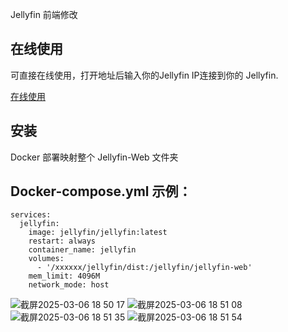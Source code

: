 Jellyfin 前端修改

## 在线使用
可直接在线使用，打开地址后输入你的Jellyfin IP连接到你的 Jellyfin.

[在线使用](https://isweetav.pages.dev/)

## 安装
Docker 部署映射整个 Jellyfin-Web 文件夹

## Docker-compose.yml 示例：

```
services:
  jellyfin:
    image: jellyfin/jellyfin:latest
    restart: always
    container_name: jellyfin
    volumes:
      - '/xxxxxx/jellyfin/dist:/jellyfin/jellyfin-web'
    mem_limit: 4096M
    network_mode: host
```

![截屏2025-03-06 18 50 17](https://github.com/user-attachments/assets/58a6b74e-28db-455c-a3f3-d897778cfa3c)
![截屏2025-03-06 18 51 08](https://github.com/user-attachments/assets/9efd16f7-c24c-4550-ac36-6fffc0bc682f)
![截屏2025-03-06 18 51 35](https://github.com/user-attachments/assets/98543051-8895-4706-a96e-0f80b11d6cb3)
![截屏2025-03-06 18 51 54](https://github.com/user-attachments/assets/a609271b-e629-4029-a652-01bb64ba4a91)
